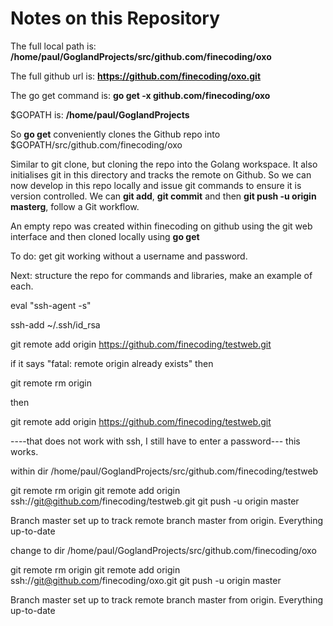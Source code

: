 # Notes on this Repository

The full local path is:
**/home/paul/GoglandProjects/src/github.com/finecoding/oxo**

The full github url is:
**https://github.com/finecoding/oxo.git**

The go get command is:
**go get -x github.com/finecoding/oxo**

$GOPATH is:
**/home/paul/GoglandProjects**

So **go get** conveniently clones the Github repo into $GOPATH/src/github.com/finecoding/oxo

Similar to git clone, but cloning the repo into the Golang workspace.  It also initialises git in this directory and tracks the remote on Github.  So we can now develop in this repo locally and issue git commands to ensure it is version controlled.  We can **git add**, **git commit** and then **git push -u origin masterg**, follow a Git workflow.

An empty repo was created within finecoding on github using the git web interface and then cloned locally using **go get**

To do:  get git working without a username and password.

Next: structure the repo for commands and libraries, make an example of each.

eval "ssh-agent -s"

ssh-add ~/.ssh/id_rsa

git remote add origin https://github.com/finecoding/testweb.git

if it says "fatal: remote origin already exists" then

git remote rm origin

then

git remote add origin https://github.com/finecoding/testweb.git

----that does not work with ssh, I still have to enter a password---
this works.

within dir
/home/paul/GoglandProjects/src/github.com/finecoding/testweb

git remote rm origin
git remote add origin ssh://git@github.com/finecoding/testweb.git
git push -u origin master

Branch master set up to track remote branch master from origin.
Everything up-to-date

change to dir
/home/paul/GoglandProjects/src/github.com/finecoding/oxo

git remote rm origin
git remote add origin ssh://git@github.com/finecoding/oxo.git
git push -u origin master

Branch master set up to track remote branch master from origin.
Everything up-to-date




















